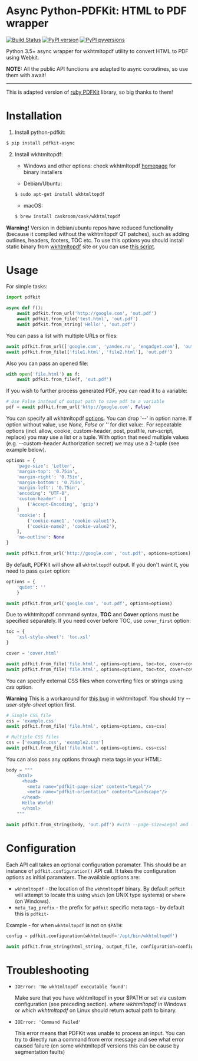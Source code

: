 Async Python-PDFKit: HTML to PDF wrapper
==================================

[![Build Status](https://travis-ci.org/shivanshs9/python-pdfkit-async.svg?branch=master)](https://travis-ci.org/shivanshs9/python-pdfkit-async) [![PyPI version](https://badge.fury.io/py/pdfkit-async.svg)](https://badge.fury.io/py/pdfkit-async) [![PyPI pyversions](https://img.shields.io/pypi/pyversions/pdfkit-async.svg)](https://pypi.python.org/pypi/pdfkit-async/)


Python 3.5+ async wrapper for wkhtmltopdf utility to convert HTML to PDF
using Webkit.

**NOTE:** All the public API functions are adapted to async coroutines, so use them with await!

* * * * *

This is adapted version of [ruby
PDFKit](https://github.com/pdfkit/pdfkit) library, so big thanks to
them!

Installation
============

1.  Install python-pdfkit:
```bash
$ pip install pdfkit-async
```

2.  Install wkhtmltopdf:
    -   Windows and other options: check wkhtmltopdf
    [homepage](http://wkhtmltopdf.org/) for binary installers

    -   Debian/Ubuntu:
    ```bash
    $ sudo apt-get install wkhtmltopdf
    ```

    -   macOS:
    ```bash
    $ brew install caskroom/cask/wkhtmltopdf
    ```

**Warning!** Version in debian/ubuntu repos have reduced functionality
(because it compiled without the wkhtmltopdf QT patches), such as adding
outlines, headers, footers, TOC etc. To use this options you should
install static binary from [wkhtmltopdf](http://wkhtmltopdf.org/) site
or you can use [this
script](https://github.com/JazzCore/python-pdfkit/blob/master/travis/before-script.sh).

Usage
=====

For simple tasks:

```python
import pdfkit

async def f():
    await pdfkit.from_url('http://google.com', 'out.pdf')
    await pdfkit.from_file('test.html', 'out.pdf')
    await pdfkit.from_string('Hello!', 'out.pdf')
```

You can pass a list with multiple URLs or files:

```python
await pdfkit.from_url(['google.com', 'yandex.ru', 'engadget.com'], 'out.pdf')
await pdfkit.from_file(['file1.html', 'file2.html'], 'out.pdf')
```

Also you can pass an opened file:

```python
with open('file.html') as f:
    await pdfkit.from_file(f, 'out.pdf')
```

If you wish to further process generated PDF, you can read it to a
variable:

```python
# Use False instead of output path to save pdf to a variable
pdf = await pdfkit.from_url('http://google.com', False)
```

You can specify all wkhtmltopdf
[options](http://wkhtmltopdf.org/usage/wkhtmltopdf.txt). You can drop
'--' in option name. If option without value, use *None, False* or *''*
for dict value:. For repeatable options (incl. allow, cookie,
custom-header, post, postfile, run-script, replace) you may use a list
or a tuple. With option that need multiple values (e.g. --custom-header
Authorization secret) we may use a 2-tuple (see example below).

```python
options = {
    'page-size': 'Letter',
    'margin-top': '0.75in',
    'margin-right': '0.75in',
    'margin-bottom': '0.75in',
    'margin-left': '0.75in',
    'encoding': "UTF-8",
    'custom-header' : [
        ('Accept-Encoding', 'gzip')
    ]
    'cookie': [
        ('cookie-name1', 'cookie-value1'),
        ('cookie-name2', 'cookie-value2'),
    ],
    'no-outline': None
}

await pdfkit.from_url('http://google.com', 'out.pdf', options=options)
```

By default, PDFKit will show all `wkhtmltopdf` output. If you don't want
it, you need to pass `quiet` option:

```python
options = {
    'quiet': ''
    }

await pdfkit.from_url('google.com', 'out.pdf', options=options)
```

Due to wkhtmltopdf command syntax, **TOC** and **Cover** options must be
specified separately. If you need cover before TOC, use `cover_first`
option:

```python
toc = {
    'xsl-style-sheet': 'toc.xsl'
}

cover = 'cover.html'

await pdfkit.from_file('file.html', options=options, toc=toc, cover=cover)
await pdfkit.from_file('file.html', options=options, toc=toc, cover=cover, cover_first=True)
```

You can specify external CSS files when converting files or strings
using *css* option.

**Warning** This is a workaround for [this
bug](http://code.google.com/p/wkhtmltopdf/issues/detail?id=144) in
wkhtmltopdf. You should try *--user-style-sheet* option first.

```python
# Single CSS file
css = 'example.css'
await pdfkit.from_file('file.html', options=options, css=css)

# Multiple CSS files
css = ['example.css', 'example2.css']
await pdfkit.from_file('file.html', options=options, css=css)
```

You can also pass any options through meta tags in your HTML:

```python
body = """
    <html>
      <head>
        <meta name="pdfkit-page-size" content="Legal"/>
        <meta name="pdfkit-orientation" content="Landscape"/>
      </head>
      Hello World!
      </html>
    """

await pdfkit.from_string(body, 'out.pdf') #with --page-size=Legal and --orientation=Landscape
```

Configuration
=============

Each API call takes an optional configuration paramater. This should be
an instance of `pdfkit.configuration()` API call. It takes the
configuration options as initial paramaters. The available options are:

-   `wkhtmltopdf` - the location of the `wkhtmltopdf` binary. By default
    `pdfkit` will attempt to locate this using `which` (on UNIX type
    systems) or `where` (on Windows).
-   `meta_tag_prefix` - the prefix for `pdfkit` specific meta tags - by
    default this is `pdfkit-`

Example - for when `wkhtmltopdf` is not on `$PATH`:

```python
config = pdfkit.configuration(wkhtmltopdf='/opt/bin/wkhtmltopdf')

await pdfkit.from_string(html_string, output_file, configuration=config)
```

Troubleshooting
===============

-   `IOError: 'No wkhtmltopdf executable found'`:

    Make sure that you have wkhtmltopdf in your \$PATH or set via custom
    configuration (see preceding section). *where wkhtmltopdf* in
    Windows or *which wkhtmltopdf* on Linux should return actual path to
    binary.

-   `IOError: 'Command Failed'`

    This error means that PDFKit was unable to process an input. You can
    try to directly run a command from error message and see what error
    caused failure (on some wkhtmltopdf versions this can be cause by
    segmentation faults)

